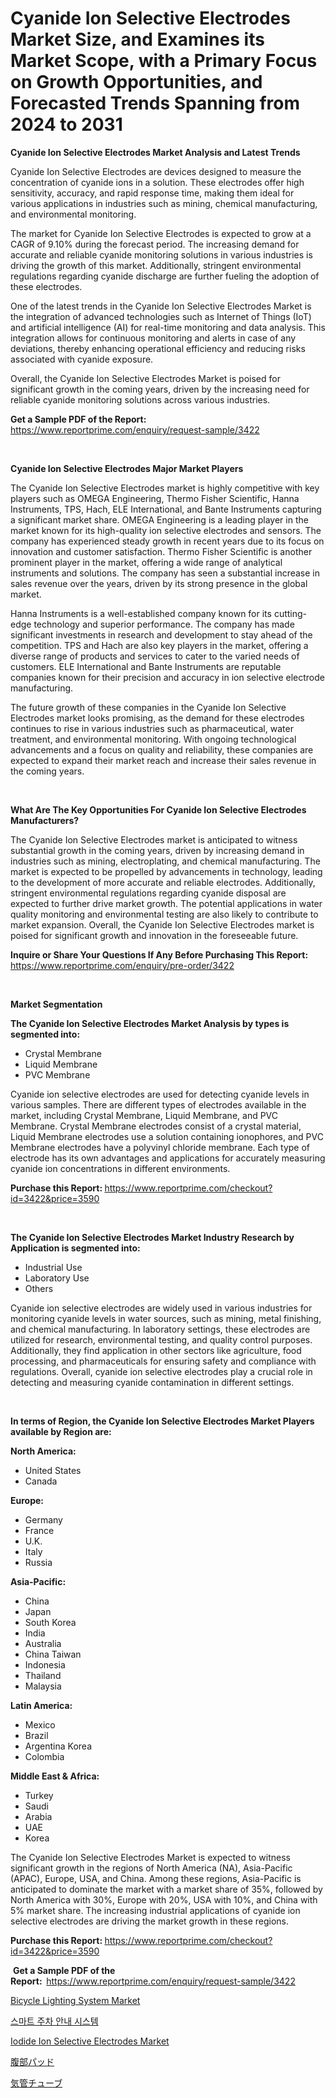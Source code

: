 <p><h1>Cyanide Ion Selective Electrodes Market Size, and Examines its Market Scope, with a Primary Focus on Growth Opportunities, and Forecasted Trends Spanning from 2024 to 2031</h1></p><p><strong>Cyanide Ion Selective Electrodes Market Analysis and Latest Trends</strong></p>
<p><p>Cyanide Ion Selective Electrodes are devices designed to measure the concentration of cyanide ions in a solution. These electrodes offer high sensitivity, accuracy, and rapid response time, making them ideal for various applications in industries such as mining, chemical manufacturing, and environmental monitoring.</p><p>The market for Cyanide Ion Selective Electrodes is expected to grow at a CAGR of 9.10% during the forecast period. The increasing demand for accurate and reliable cyanide monitoring solutions in various industries is driving the growth of this market. Additionally, stringent environmental regulations regarding cyanide discharge are further fueling the adoption of these electrodes.</p><p>One of the latest trends in the Cyanide Ion Selective Electrodes Market is the integration of advanced technologies such as Internet of Things (IoT) and artificial intelligence (AI) for real-time monitoring and data analysis. This integration allows for continuous monitoring and alerts in case of any deviations, thereby enhancing operational efficiency and reducing risks associated with cyanide exposure.</p><p>Overall, the Cyanide Ion Selective Electrodes Market is poised for significant growth in the coming years, driven by the increasing need for reliable cyanide monitoring solutions across various industries.</p></p>
<p><strong>Get a Sample PDF of the Report:&nbsp;</strong> <a href="https://www.reportprime.com/enquiry/request-sample/3422">https://www.reportprime.com/enquiry/request-sample/3422</a></p>
<p>&nbsp;</p>
<p><strong>Cyanide Ion Selective Electrodes Major Market Players</strong></p>
<p><p>The Cyanide Ion Selective Electrodes market is highly competitive with key players such as OMEGA Engineering, Thermo Fisher Scientific, Hanna Instruments, TPS, Hach, ELE International, and Bante Instruments capturing a significant market share. OMEGA Engineering is a leading player in the market known for its high-quality ion selective electrodes and sensors. The company has experienced steady growth in recent years due to its focus on innovation and customer satisfaction. Thermo Fisher Scientific is another prominent player in the market, offering a wide range of analytical instruments and solutions. The company has seen a substantial increase in sales revenue over the years, driven by its strong presence in the global market.</p><p>Hanna Instruments is a well-established company known for its cutting-edge technology and superior performance. The company has made significant investments in research and development to stay ahead of the competition. TPS and Hach are also key players in the market, offering a diverse range of products and services to cater to the varied needs of customers. ELE International and Bante Instruments are reputable companies known for their precision and accuracy in ion selective electrode manufacturing.</p><p>The future growth of these companies in the Cyanide Ion Selective Electrodes market looks promising, as the demand for these electrodes continues to rise in various industries such as pharmaceutical, water treatment, and environmental monitoring. With ongoing technological advancements and a focus on quality and reliability, these companies are expected to expand their market reach and increase their sales revenue in the coming years.</p></p>
<p>&nbsp;</p>
<p><strong>What Are The Key Opportunities For Cyanide Ion Selective Electrodes Manufacturers?</strong></p>
<p><p>The Cyanide Ion Selective Electrodes market is anticipated to witness substantial growth in the coming years, driven by increasing demand in industries such as mining, electroplating, and chemical manufacturing. The market is expected to be propelled by advancements in technology, leading to the development of more accurate and reliable electrodes. Additionally, stringent environmental regulations regarding cyanide disposal are expected to further drive market growth. The potential applications in water quality monitoring and environmental testing are also likely to contribute to market expansion. Overall, the Cyanide Ion Selective Electrodes market is poised for significant growth and innovation in the foreseeable future.</p></p>
<p><strong>Inquire or Share Your Questions If Any Before Purchasing This Report:</strong> <a href="https://www.reportprime.com/enquiry/pre-order/3422">https://www.reportprime.com/enquiry/pre-order/3422</a></p>
<p>&nbsp;</p>
<p><strong>Market Segmentation</strong></p>
<p><strong>The Cyanide Ion Selective Electrodes Market Analysis by types is segmented into:</strong></p>
<p><ul><li>Crystal Membrane</li><li>Liquid Membrane</li><li>PVC Membrane</li></ul></p>
<p><p>Cyanide ion selective electrodes are used for detecting cyanide levels in various samples. There are different types of electrodes available in the market, including Crystal Membrane, Liquid Membrane, and PVC Membrane. Crystal Membrane electrodes consist of a crystal material, Liquid Membrane electrodes use a solution containing ionophores, and PVC Membrane electrodes have a polyvinyl chloride membrane. Each type of electrode has its own advantages and applications for accurately measuring cyanide ion concentrations in different environments.</p></p>
<p><strong>Purchase this Report:&nbsp;</strong><a href="https://www.reportprime.com/checkout?id=3422&price=3590">https://www.reportprime.com/checkout?id=3422&price=3590</a></p>
<p>&nbsp;</p>
<p><strong>The Cyanide Ion Selective Electrodes Market Industry Research by Application is segmented into:</strong></p>
<p><ul><li>Industrial Use</li><li>Laboratory Use</li><li>Others</li></ul></p>
<p><p>Cyanide ion selective electrodes are widely used in various industries for monitoring cyanide levels in water sources, such as mining, metal finishing, and chemical manufacturing. In laboratory settings, these electrodes are utilized for research, environmental testing, and quality control purposes. Additionally, they find application in other sectors like agriculture, food processing, and pharmaceuticals for ensuring safety and compliance with regulations. Overall, cyanide ion selective electrodes play a crucial role in detecting and measuring cyanide contamination in different settings.</p></p>
<p>&nbsp;</p>
<p><strong>In terms of Region, the Cyanide Ion Selective Electrodes Market Players available by Region are:</strong></p>
<p>
    <p> <strong> North America: </strong>
        <ul>
            <li>United States</li>
            <li>Canada</li>
        </ul>
        </p> 
    <p> <strong> Europe: </strong>
        <ul>
            <li>Germany</li>
            <li>France</li>
            <li>U.K.</li>
            <li>Italy</li>
            <li>Russia</li>
        </ul>
        </p> 
    <p> <strong> Asia-Pacific: </strong>
        <ul>
            <li>China</li>
            <li>Japan</li>
            <li>South Korea</li>
            <li>India</li>
            <li>Australia</li>
            <li>China Taiwan</li>
            <li>Indonesia</li>
            <li>Thailand</li>
            <li>Malaysia</li>
        </ul>
        </p> 
    <p> <strong> Latin America: </strong>
        <ul>
            <li>Mexico</li>
            <li>Brazil</li>
            <li>Argentina Korea</li>
            <li>Colombia</li>
        </ul>
        </p> 
    <p> <strong> Middle East & Africa: </strong>
        <ul>
            <li>Turkey</li>
            <li>Saudi</li>
            <li>Arabia</li>
            <li>UAE</li>
            <li>Korea</li>
        </ul>
    </p>
    </p>
<p><p>The Cyanide Ion Selective Electrodes Market is expected to witness significant growth in the regions of North America (NA), Asia-Pacific (APAC), Europe, USA, and China. Among these regions, Asia-Pacific is anticipated to dominate the market with a market share of 35%, followed by North America with 30%, Europe with 20%, USA with 10%, and China with 5% market share. The increasing industrial applications of cyanide ion selective electrodes are driving the market growth in these regions.</p></p>
<p><strong>Purchase this Report: </strong><a href="https://www.reportprime.com/checkout?id=3422&price=3590">https://www.reportprime.com/checkout?id=3422&price=3590</a></p>
<p>&nbsp;<strong>Get a Sample PDF of the Report:&nbsp;&nbsp;</strong><a href="https://www.reportprime.com/enquiry/request-sample/3422">https://www.reportprime.com/enquiry/request-sample/3422</a></p>
<p><strong></strong></p>
<p><p><a href="https://issuu.com/reportprime-2/docs/bicycle-lighting-system-market-size-2030.pptx">Bicycle Lighting System Market</a></p><p><a href="https://github.com/WilburKihn5676/Market-Research-Report-List-1/blob/main/873708013237.md">스마트 주차 안내 시스템</a></p><p><a href="https://github.com/Sarissaschmalingtr6fz2739/Market-Research-Report-List-1/blob/main/iodide-ion-selective-electrodes-market.md">Iodide Ion Selective Electrodes Market</a></p><p><a href="https://github.com/EthanMorar2011/Market-Research-Report-List-1/blob/main/366084014158.md">腹部パッド</a></p><p><a href="https://github.com/dzy793153605/Market-Research-Report-List-1/blob/main/362852014157.md">気管チューブ</a></p></p>